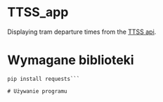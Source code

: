 # TTSS_app
Displaying tram departure times from the [TTSS api](http://ttss.krakow.pl/).

# Wymagane biblioteki
```pip install bs4
pip install requests```

# Używanie programu

